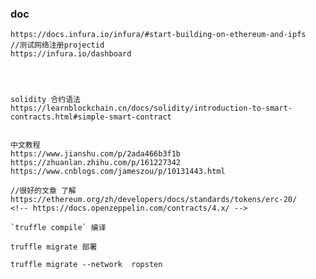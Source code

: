 ### doc

    https://docs.infura.io/infura/#start-building-on-ethereum-and-ipfs
    //测试网络注册projectid
    https://infura.io/dashboard




    solidity 合约语法
    https://learnblockchain.cn/docs/solidity/introduction-to-smart-contracts.html#simple-smart-contract


    中文教程
    https://www.jianshu.com/p/2ada466b3f1b
    https://zhuanlan.zhihu.com/p/161227342
    https://www.cnblogs.com/jameszou/p/10131443.html

    //很好的文章 了解
    https://ethereum.org/zh/developers/docs/standards/tokens/erc-20/
    <!-- https://docs.openzeppelin.com/contracts/4.x/ -->

    `truffle compile` 编译

    truffle migrate 部署

    truffle migrate --network  ropsten

        

        